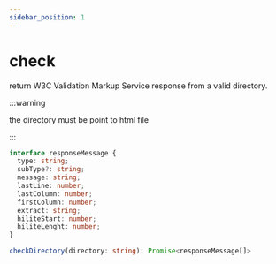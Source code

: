 ```yaml
---
sidebar_position: 1
---
```


# check

return W3C Validation Markup Service response from a valid directory.

:::warning

the directory must be point to html file

:::

```ts
interface responseMessage {
  type: string;
  subType?: string;
  message: string;
  lastLine: number;
  lastColumn: number;
  firstColumn: number;
  extract: string;
  hiliteStart: number;
  hiliteLenght: number;
}

checkDirectory(directory: string): Promise<responseMessage[]>
```
